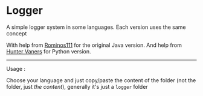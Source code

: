 # Logger

A simple logger system in some languages. Each version uses the same concept

With help from [Rominos111](https://github.com/Rominos111) for the original Java version. And help from [Hunter Vaners](https://github.com/huntervaners) for Python version.

---

Usage :

Choose your language and just copy/paste the content of the folder (not the folder, just *the content*), generally it's just a `logger` folder
